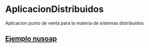 # AplicacionDistribuidos
Aplicacion punto de venta para la materia de sistemas distribuidos

## [Ejemplo nusoap](www.qualityinfosolutions.com/servicio-web-basico-con-nusoap-php/)

